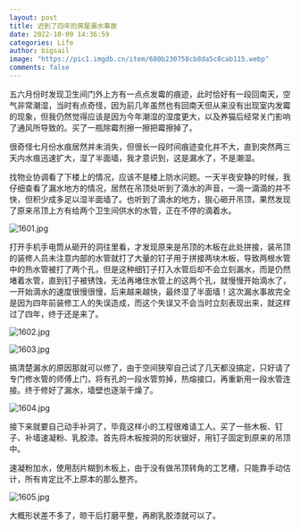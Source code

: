 ```yaml
---
layout: post
title: 迟到了四年的房屋漏水事故
date: 2022-10-09 14:36:59
categories: Life
author: bigsail
image: "https://pic1.imgdb.cn/item/680b230758cb8da5c8cab115.webp"
comments: false
---
```

五六月份时发现卫生间门外上方有一点点发霉的痕迹，此时恰好有一段回南天，空气非常潮湿，当时有点奇怪，因为前几年虽然也有回南天但从来没有出现室内发霉的现象，但我仍然觉得应该是因为今年潮湿的湿度更大，以及养猫后经常关门影响了通风所导致的。买了一瓶除霉剂擦一擦把霉擦掉了。

很奇怪七月份水痕居然并未消失，但很长一段时间痕迹变化并不大，直到突然两三天内水痕迅速扩大，湿了半面墙，我才意识到，这是漏水了，不是潮湿。

找物业协调看了下楼上的情况，应该不是楼上防水问题。一天半夜安静的时候，我仔细查看了漏水地方的情况，居然在吊顶处听到了滴水的声音，一滴一滴滴的并不快，但积少成多足以湿半面墙了。也听到了滴水的地方，狠心砸开吊顶，果然发现了原来吊顶上方有给两个卫生间供水的水管，正在不停的滴着水。

<!--![](https://ucarecdn.com/b778a3fe-1a6d-429b-bd10-8e7e3db32421/1601.webp)-->
![1601.jpg](https://img.ksmoe.eu.org/v2/zonwR8C.jpeg)

打开手机手电筒从砸开的洞往里看，才发现原来是吊顶的木板在此处拼接，装吊顶的装修人员未注意内部的水管就打了大量的钉子用于拼接两块木板，导致两根水管中的热水管被打了两个孔，但是这种细钉子打入水管后却不会立刻漏水，而是仍然堵着水管，直到钉子被锈蚀，无法再堵住水管上的这两个孔，就慢慢开始滴水了，一开始滴水的速度很慢很慢，后来越来越快，最终湿了半面墙！这次漏水事故完全是因为四年前装修工人的失误造成，而这个失误又不会当时立刻表现出来，就这样过了四年，终于还是来了。

<!--![](https://ucarecdn.com/668a2b70-244e-4a35-9fb8-b9ff7a01c79d/1602.webp)
![](https://ucarecdn.com/5613263b-e677-493d-a8dd-54d60d91131b/1603.webp)-->
![1602.jpg](https://img.ksmoe.eu.org/v2/ojZBU5B.jpeg)

![1603.jpg](https://img.ksmoe.eu.org/v2/Q4u8vzZ.jpeg)

搞清楚漏水的原因那就可以修了，由于空间狭窄自己试了几天都没搞定，只好请了专门修水管的师傅上门，将有孔的一段水管剪掉，热熔接口，再重新用一段水管连接。终于修好了漏水，墙壁也逐渐干燥了。

<!--![](https://ucarecdn.com/0d91a2e2-9b2e-41f3-8ad9-e331aaf85d92/1604.webp)-->
![1604.jpg](https://img.ksmoe.eu.org/v2/qSN32O1.jpeg)

接下来就要自己动手补洞了，毕竟这样小的工程很难请工人。买了一些木板、钉子、补墙速凝粉、乳胶漆。首先将木板按洞的形状锯好，用钉子固定到原来的吊顶中。

速凝粉加水，使用刮片糊到木板上，由于没有做吊顶转角的工艺槽，只能靠手动估计，所有肯定比不上原本的那么整齐。

<!--![](https://ucarecdn.com/b24c50bf-0656-4273-b7d3-497659242f85/1605.webp)-->
![1605.jpg](https://img.ksmoe.eu.org/v2/eGrwMNq.jpeg)

大概形状差不多了，晾干后打磨平整，再刷乳胶漆就可以了。
